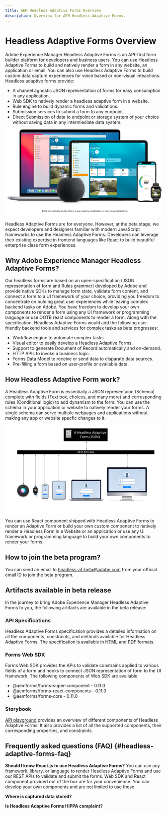```yaml
---
title: AEM Headless Adaptive Forms Overview
description: Overview for AEM Headless Adaptive Forms.
---
```


# Headless Adaptive Forms Overview

Adobe Experience Manager Headless Adaptive Forms is an API-first form builder platform for developers and business users. You can use Headless Adaptive Forms to build and natively render a form in any website, an application or email. You can also use Headless Adaptive Forms to build custom data capture experiences for voice based or non-visual inteactions. Headless adaptive forms provide:

* A channel agnostic JSON representation of forms for easy consumption in any application.
* Web SDK to natively render a headless adaptive form in a website.
* Rule engine to build dynamic forms and validations.
* Submission services to submit a form to any endpoint.
* Direct Submission of data to endpoint or storage system of your choice without saving data in any intermiediate data system. 

![Build and natively render a form in any website, an application, or non-visual inteactions](/help/assets/headless-forms-for-any-device.jpg)



Headless Adaptive Forms are for everyone. However, at the beta stage, we expect developers and designers familiar with modern JavaScript frameworks to use the Headless Adaptive Forms. Developers can leverage their existing expertise in frontend languages like React to build beautiful enterprise class form experiences.

## Why Adobe Experience Manager Headless Adaptive Forms?

Our headless forms are based on an open-specification (JSON representation of form and Rules grammer) developed by Adobe and provide native SDKs to manage form state, validate form content, and connect a form to a UI framework of your choice, providing you freedom to concentrate on bulding great user experiences while leaving complex backend tasks on Adobe. You have freedom to develop your own components to render a form using any UI framework or programming language or use OOTB react components to render a form. Along with the specification, Headless Adaptive Forms would add the following user-friendly backend tools and services for complex tasks as beta progresses:

* Workflow engine to automate complex tasks.
* Visual editor to easily develop a Headless Adaptive Forms.
* Support to generate Document of Record automatically and on-demand.
* HTTP APIs to invoke a business logic.
* Forms Data Model to receive or send data to disparate data sources.
* Pre-filling a form based on user-profile or available data.

## How Headless Adaptive Form work?

A Headless Adaptive Form is essentially a JSON representaion (Schema) complete with fields (Text box, choices, and many more) and corresponding rules (Conditional logic) to add dynamism to the form. You can use the schema in your application or website to natively render your forms. A single schema can serve multiple webpages and applications without making any app or website specfic changes to it.

![How Headless Adaptive Form works](/help/assets/how-headless-adaprive-forms-work.png)

You can use React component shipped with Headless Adaptive Forms to render an Adaptive Form or build your own custom component to natively render a Headless Form in a Website or an application or use any UI framework or programming language to build your own components to render your forms.

## How to join the beta program?

You can send an email to [headless-af-beta@adobe.com](headless-af-beta@adobe.com) from your official email ID to join the beta program.

## Artifacts available in beta release

In the journey to bring Adobe Experience Manager Headless Adaptive Forms to you, the following artifacts are available in the beta release:

### API Specifications

Headless Adaptive Forms specification provides a detailed information on all the components, constraints, and methods available for Headless Adaptive Forms. The specification is available in [HTML](https://git.corp.adobe.com/pages/livecycle/af2-docs/spec/0.10.0/index.html) and [PDF](https://git.corp.adobe.com/pages/livecycle/af2-docs/spec/0.10.0/index.pdf) formats.

### Forms Web SDK

Forms Web SDK provides the APIs to validate constrains applied to various fields of a form and hooks to connect JSON representation of form to the UI framework. The following components of Web SDK are available:

* @aemforms/forms-super-component - 0.11.0
* @aemforms/forms-react-components - 0.11.0
* @aemforms/forms-core - 0.11.0

### Storybook

[API playground](https://git.corp.adobe.com/pages/livecycle/af2-web-runtime/story/?path=/story/adaptive-form-introduction--page) provides an overview of different components of Headless Adaptive Forms. It also provides a list of all the supported components, their corresponding properties, and constraints.

<!-- ## Architecture

A typical headless adaptive form architetcure constitutes JSON representation, Web SDK, and UI Layer.

![Architecture](/help/assets/architecture.png)

**JSON representation**: A headless adaptive form is represented as a .json file. JSON representation defines components, constraints, and structure of a form.

**Forms Web SDK**: Forms Web SDK is a client-side JavaScript library. It allows you apply server-side validations on form fields, maintain state of the form, and provides hooks to connect form with UI layer or adaptive forms super component. Forms Web SDK is a client-side JavaScript library that allows customers to validate constrains applied to various fields of a form and hooks to connect JSON representation of form to the UI framework.  The Forms Web SDK has the following components:
• **Business rule processor**: The business rule processor accepts the forms JSON representation as input, manages the state of the form fields, executes rules, and event handlers present in the JSON.
• **React binder**: Provides hooks over controller to add state to Form Components. It is also helpful in pre-filling a form.
• **Components library**: It provides react Spectrum Components and uses hooks in React Binder module to add state to those components.

**View Library (UI Layer)**: A custom form application built in a front-end language. You can use react, Angular, Flutter, NPM, Vue.js, Ionic, BootStrap, or any other language to built front end. You can also use the Headless Adaptive Forms Super Component, provided out-of-the-box, inside a react application to render a headless adaptive form. Headless adaptive forms super component makes use of OOTB react spectrum -based form components to render the Headless adaptive form.

**Adaptive forms renderer**: It enables use to redner an Adaptive Form using JSON representation. It uses rule grammar to help create dynamic field interactions. The rule grammar is based on [JSON formula](http://github.com/adobe/json-formula/).  

**JSON Formula**: It is an implementation of form expression grammar. The grammar is a mashup of spreadsheet-like functions and operators and [JMESPath](https://jmespath.org/) a JSON query language.  It helps you query JSON representation and create rules for headless adaptive forms.  You can also use the [playground](https://opensource.adobe.com/json-formula/dist/index.html) to explore JSON formula syntax and capabilities.  -->


## Frequently asked questions (FAQ) {#headless-adaptive-forms-faq}

**Should I know React.js to use Headless Adaptive Forms?**
You can use any framework, library, or language to render Headless Adaptive Forms and use our REST APIs to validate and submit the forms. Web SDK and React component provided out of the box are for your convenience. You can develop your own components and are not limited to use these.

**Where is captured data stored?**

**Is Headless Adaptive Forms HIPPA complaint?**





